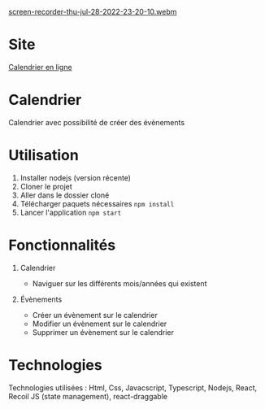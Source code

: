 [screen-recorder-thu-jul-28-2022-23-20-10.webm](https://user-images.githubusercontent.com/29934021/181676935-cbe2665c-7f3a-49e8-998d-26bfd991cce2.webm)

# Site

[Calendrier en ligne](https://calendar-ts.netlify.app/)

# Calendrier

Calendrier avec possibilité de créer des évènements

# Utilisation

1. Installer nodejs (version récente)
2. Cloner le projet
3. Aller dans le dossier cloné
4. Télécharger paquets nécessaires `npm install`
5. Lancer l'application `npm start`

# Fonctionnalités

1. Calendrier

   - Naviguer sur les différents mois/années qui existent

2. Évènements
   - Créer un évènement sur le calendrier
   - Modifier un évènement sur le calendrier
   - Supprimer un évènement sur le calendrier

# Technologies

Technologies utilisées : Html, Css, Javacscript, Typescript, Nodejs, React, Recoil JS (state management), react-draggable
